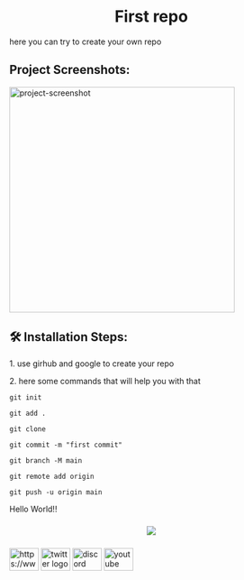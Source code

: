 <h1 align="center" id="title">First repo</h1>

<p id="description">here you can try to create your own repo</p>

<h2>Project Screenshots:</h2>

<img src="https://docs.github.com/assets/cb-137715/images/help/repository/os-repo-with-topics.png" alt="project-screenshot" width="400" height="400/">

<h2>🛠️ Installation Steps:</h2>

<p>1. use girhub and google to create your repo</p>

<p>2. here some commands that will help you with that</p>

```
git init
```

```
git add .
```

```
git clone 
```

```
git commit -m "first commit"
```

```
git branch -M main
```

```
git remote add origin
```

```
git push -u origin main
```

<p align="left">Hello World!!</p>

###

<div align="center">
  <img src="https://profile-counter.glitch.me/Toruuuuuuuuuu/count.svg?"  />
</div>

###

<div align="left">
  <img src="https://raw.githubusercontent.com/maurodesouza/profile-readme-generator/master/src/assets/icons/social/linkedin/default.svg" width="52" height="40" alt="https://www.youtube.com/watch?v=dQw4w9WgXcQ"  </a>
  <img src="https://raw.githubusercontent.com/maurodesouza/profile-readme-generator/master/src/assets/icons/social/twitter/default.svg" width="52" height="40" alt="twitter logo"  />
  <img src="https://raw.githubusercontent.com/maurodesouza/profile-readme-generator/master/src/assets/icons/social/discord/default.svg" width="52" height="40" alt="discord logo"  />
  <img src="https://raw.githubusercontent.com/maurodesouza/profile-readme-generator/master/src/assets/icons/social/youtube/default.svg" width="52" height="40" alt="youtube logo"  />
</div>

###
